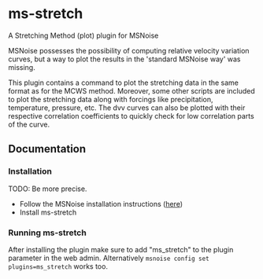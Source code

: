 # ms-stretch
A Stretching Method (plot) plugin for MSNoise

MSNoise possesses the possibility of computing relative velocity variation
curves, but a way to plot the results in the 'standard MSNoise way' was
missing. 

This plugin contains a command to plot the stretching data in the same 
format as for the MCWS method. Moreover, some other scripts are included
to plot the stretching data along with forcings like precipitation, 
temperature, pressure, etc. The dvv curves can also be plotted with 
their respective correlation coefficients to quickly check for low
correlation parts of the curve. 

## Documentation

### Installation
TODO: Be more precise.
* Follow the MSNoise installation instructions ([here](http://msnoise.org/doc/installation.html))
* Install ms-stretch  

### Running ms-stretch

After installing the plugin make sure to add "ms_stretch" to the plugin
parameter in the web admin. Alternatively ``msnoise config set plugins=ms_stretch``
works too.

